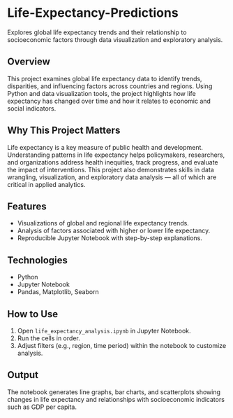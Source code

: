# Life-Expectancy-Predictions
Explores global life expectancy trends and their relationship to socioeconomic factors through data visualization and exploratory analysis.

## Overview  
This project examines global life expectancy data to identify trends, disparities, and influencing factors across countries and regions. Using Python and data visualization tools, the project highlights how life expectancy has changed over time and how it relates to economic and social indicators.  

## Why This Project Matters  
Life expectancy is a key measure of public health and development. Understanding patterns in life expectancy helps policymakers, researchers, and organizations address health inequities, track progress, and evaluate the impact of interventions. This project also demonstrates skills in data wrangling, visualization, and exploratory data analysis — all of which are critical in applied analytics.  

## Features  
- Visualizations of global and regional life expectancy trends.  
- Analysis of factors associated with higher or lower life expectancy.  
- Reproducible Jupyter Notebook with step-by-step explanations.  

## Technologies  
- Python  
- Jupyter Notebook  
- Pandas, Matplotlib, Seaborn  

## How to Use  
1. Open `life_expectancy_analysis.ipynb` in Jupyter Notebook.  
2. Run the cells in order.  
3. Adjust filters (e.g., region, time period) within the notebook to customize analysis.  

## Output  
The notebook generates line graphs, bar charts, and scatterplots showing changes in life expectancy and relationships with socioeconomic indicators such as GDP per capita.  

